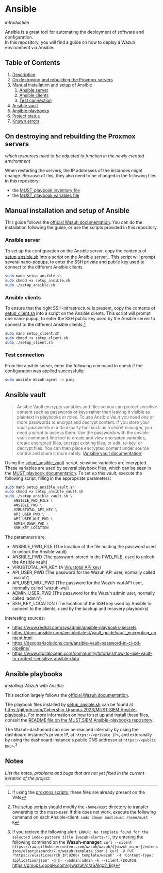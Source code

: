 # Ansible
*introduction*

Ansible is a great tool for automating the deployment of software and configuration.  
In this repository, you will find a guide on how to deploy a Wazuh environment via Ansible.

## Table of Contents

1. [Description](#description)
2. [On destroying and rebuilding the Proxmox servers](#on-destroying-and-rebuilding-the-proxmox-servers)
3. [Manual installation and setup of Ansible](#manual-installation-and-setup-of-ansible)
    1. [Ansible server](#ansible-server)
    2. [Ansible clients](#ansible-clients)
    3. [Test connection](#test-connection)
4. [Ansible vault](#ansible-vault)
4. [Ansible playbooks](#ansible-playbooks)
5. [Project status](#project-status)
6. [Known errors](#known-errors)

## On destroying and rebuilding the Proxmox servers
*which resources need to be adjusted to function in the newly created environment*

When restarting the servers, the IP addresses of the instances might change. 
Because of this, they also need to be changed in the following files in this repository:
- the [MUST_playbook inventory file](https://github.com/Cybership-Uganda-2023/MUST.SIEM.Ansible-playbooks/blob/main/inventory)
- the [MUST_playbook variables file](https://github.com/Cybership-Uganda-2023/MUST.SIEM.Ansible-playbooks/blob/main/vars/vars-development.yml)

## Manual installation and setup of Ansible

This guide follows the [official Wazuh documentation](https://documentation.wazuh.com/current/deployment-options/deploying-with-ansible/guide/install-ansible.html#remote-connection). You can do the installation following the guide, or use the scripts provided in this repository.

### Ansible server

To set up the configuration on the Ansible server, copy the contents of [setup_ansible.sh](./setup_ansible.sh)
into a script on the Ansible server[^2]. This script will prompt several nano-popups, to enter the SSH private and public key used to connect to the different Ansible clients.

```Bash
sudo nano setup_ansible.sh
sudo chmod +x setup_ansible.sh
sudo ./setup_ansible.sh
```

### Ansible clients

To ensure that the right SSH-infrastructure is present, copy the contents of [setup_client.sh](./setup_clients/setup_client.sh)
into a script on the Ansible clients. This script will prompt one nano-popup, to enter the SSH public key used by the Ansible server to connect to the different Ansible clients.[^3]

```Bash
sudo nano setup_client.sh
sudo chmod +x setup_client.sh
sudo ./setup_client.sh
```

### Test connection

From the ansible server, enter the following command to check if the configuration was applied successfully:

```Bash
sudo ansible Wazuh-agent -m ping
```

## Ansible vault

> Ansible Vault encrypts variables and files so you can protect sensitive content such as passwords or keys rather than leaving it visible as plaintext in playbooks or roles. To use Ansible Vault you need one or more passwords to encrypt and decrypt content. If you store your vault passwords in a third-party tool such as a secret manager, you need a script to access them. Use the passwords with the ansible-vault command-line tool to create and view encrypted variables, create encrypted files, encrypt existing files, or edit, re-key, or decrypt files. You can then place encrypted content under source control and share it more safely. ([Ansible vault documentation](https://docs.ansible.com/ansible/latest/vault_guide/vault.html))

Using the [setup_ansible_vault](/ansible/setup_ansible_vault.sh)-script, sensitive variables are encrypted. These variables are used by several playbook files, which can be seen in the [MUST playbook documentation](https://github.com/Cybership-Uganda-2023/MUST.SIEM.Ansible-playbooks/blob/main/README.md). To set up this vault, execute the following script, filling in the appropriate parameters:

```Bash
sudo nano setup_ansible_vault.sh
sudo chmod +x setup_ansible_vault.sh
sudo ./setup_ansible_vault.sh \
    ANSIBLE_PWD_FILE \
    ANSIBLE_PWD \
    VIRUSTOTAL_API_KEY \
    API_USER_PWD \
    API_USER_WUI_PWD \
    ADMIN_USER_PWD \
    SSH_KEY_LOCATION
```

The parameters are:
- ANSIBLE_PWD_FILE (The location of the file holding the password used to unlock the Ansible vault)
- ANSIBLE_PWD (The password, stored in the PWD_FILE, used to unlock the Ansible vault)
- VIRUSTOTAL_API_KEY (A [Virustotal API key](https://support.virustotal.com/hc/en-us/articles/115002100149-API))
- API_USER_PWD (The password for the Wazuh API user, normally called 'wazuh')
- API_USER_WUI_PWD (The password for the Wazuh-wui API user, normally called 'wazuh-wui)
- ADMIN_USER_PWD (The password for the Wazuh admin user, normally called 'admin')
- SSH_KEY_LOCATION (The location of the SSH key used by Ansible to connect to the clients, used by the backup and recovery playbooks)

Interesting sources:
- https://www.redhat.com/sysadmin/ansible-playbooks-secrets
- https://docs.ansible.com/ansible/latest/vault_guide/vault_encrypting_content.html
- https://devops4solutions.com/ansible-vault-password-in-ci-cd-pipeline/
- https://www.digitalocean.com/community/tutorials/how-to-use-vault-to-protect-sensitive-ansible-data

## Ansible playbooks
*installing Wazuh with Ansible*

This section largely follows the [official Wazuh documentation](https://documentation.wazuh.com/current/deployment-options/deploying-with-ansible/installation-guide.html).

The playbook files installed by [setup_ansible.sh](./setup_ansible.MUST.sh) can be found at https://github.com/Cybership-Uganda-2023/MUST.SIEM.Ansible-playbooks. For more information on how to set up and install these files, consult the [README file on the MUST.SIEM.Ansible-playbooks repository](https://github.com/Cybership-Uganda-2023/MUST.SIEM.Ansible-playbooks/blob/main/README.md).

The Wazuh-dashboard can now be reached internally by using the dashboard instance's private IP, at `https://<private IP>`, and exteranally by using the dashboard instance's public DNS addressn at `https://<public DNS>`.[^1]
 
## Notes
*List the notes, problems and bugs that are not yet fixed in the current iteration of the project.*

[^1]: If you recieve the following alert: `ERROR: No template found for the selected index-pattern title [wazuh-alerts-*]`, try entering the following command on the **Wazuh-manager**: `curl --silent https://raw.githubusercontent.com/wazuh/wazuh/${wazuh_major}/extensions/elasticsearch/7.x/wazuh-template.json | curl -X PUT 'https://elasticsearch_IP:9200/_template/wazuh' -H 'Content-Type: application/json' -d @- -uadmin:admin -k --silent`. (source: https://groups.google.com/g/wazuh/c/aSAIqc2_1ig)

[^2]: If using the [proxmox scripts](/proxmox/), these files are already present on the VMs

[^3]: The setup scripts should modify the `/home/must` directory to transfer ownership to the must-user. If this does not work, execute the following command on each Ansible-client: `sudo chown must:must /home/must -R`